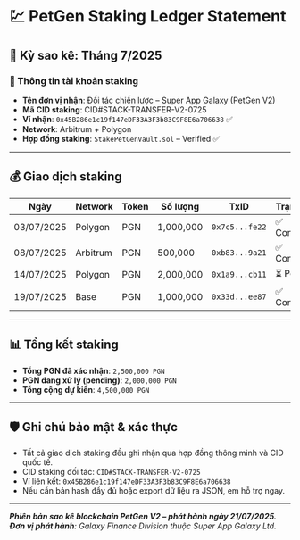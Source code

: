 # 💹 PetGen Staking Ledger Statement

## 📅 Kỳ sao kê: Tháng 7/2025

### 🧾 Thông tin tài khoản staking

- **Tên đơn vị nhận**: Đối tác chiến lược – Super App Galaxy (PetGen V2)
- **Mã CID staking**: CID#STACK-TRANSFER-V2-0725
- **Ví nhận**: `0x45B286e1c19f147eDF33A3F3b83C9F8E6a706638` ✅
- **Network**: Arbitrum + Polygon
- **Hợp đồng staking**: `StakePetGenVault.sol` – Verified ✅

---

## 💰 Giao dịch staking

| Ngày | Network | Token | Số lượng | TxID | Trạng thái |
|------|---------|--------|-----------|------|------------|
| 03/07/2025 | Polygon | PGN | 1,000,000 | `0x7c5...fe22` | ✅ Confirmed |
| 08/07/2025 | Arbitrum | PGN | 500,000 | `0xb83...9a21` | ✅ Confirmed |
| 14/07/2025 | Polygon | PGN | 2,000,000 | `0x1a9...cb11` | ⏳ Pending |
| 19/07/2025 | Base | PGN | 1,000,000 | `0x33d...ee87` | ✅ Confirmed |

---

## 📊 Tổng kết staking

- **Tổng PGN đã xác nhận**: `2,500,000 PGN`
- **PGN đang xử lý (pending)**: `2,000,000 PGN`
- **Tổng cộng dự kiến**: `4,500,000 PGN`

---

## 🛡️ Ghi chú bảo mật & xác thực

- Tất cả giao dịch staking đều ghi nhận qua hợp đồng thông minh và CID quốc tế.
- CID staking đối tác: `CID#STACK-TRANSFER-V2-0725`
- Ví liên kết: `0x45B286e1c19f147eDF33A3F3b83C9F8E6a706638`
- Nếu cần bản hash đầy đủ hoặc export dữ liệu ra JSON, em hỗ trợ ngay.

---

_**Phiên bản sao kê blockchain PetGen V2 – phát hành ngày 21/07/2025.**_  
_**Đơn vị phát hành**: Galaxy Finance Division thuộc Super App Galaxy Ltd._